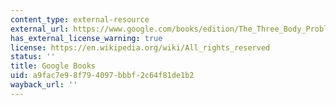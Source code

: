 ```yaml
---
content_type: external-resource
external_url: https://www.google.com/books/edition/The_Three_Body_Problem/ZrNzAwAAQBAJ?hl=en&gbpv=1
has_external_license_warning: true
license: https://en.wikipedia.org/wiki/All_rights_reserved
status: ''
title: Google Books
uid: a9fac7e9-8f79-4097-bbbf-2c64f81de1b2
wayback_url: ''
---
```


